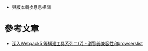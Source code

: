 - 與版本轉換息息相關


# 參考文章
- [深入Webpack5 等構建工具系列二(7) - 瀏覽器兼容性和browserslist](https://juejin.cn/post/6999073565072949261)